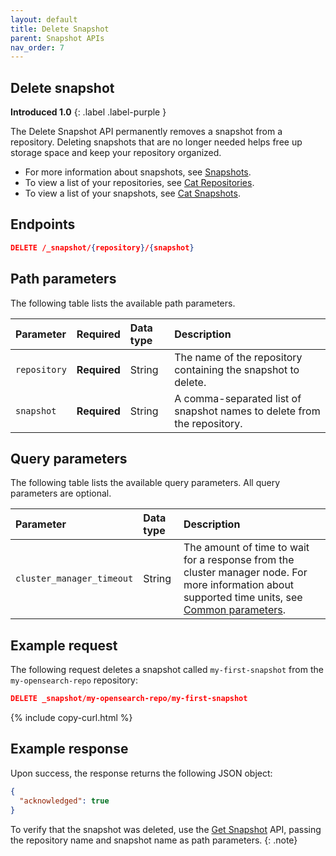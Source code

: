 ```yaml
---
layout: default
title: Delete Snapshot
parent: Snapshot APIs
nav_order: 7
---
```


## Delete snapshot
**Introduced 1.0**
{: .label .label-purple }

The Delete Snapshot API permanently removes a snapshot from a repository. Deleting snapshots that are no longer needed helps free up storage space and keep your repository organized.

* For more information about snapshots, see [Snapshots]({{site.url}}{{site.baseurl}}/opensearch/snapshots/index/).
* To view a list of your repositories, see [Cat Repositories]({{site.url}}{{site.baseurl}}/api-reference/cat/cat-repositories/).
* To view a list of your snapshots, see [Cat Snapshots]({{site.url}}{{site.baseurl}}/api-reference/cat/cat-snapshots/).

<!-- spec_insert_start
api: snapshot.delete
component: endpoints
-->
## Endpoints
```json
DELETE /_snapshot/{repository}/{snapshot}
```
<!-- spec_insert_end -->


<!-- spec_insert_start
api: snapshot.delete
component: path_parameters
-->
## Path parameters

The following table lists the available path parameters.

| Parameter | Required | Data type | Description |
| :--- | :--- | :--- | :--- |
| `repository` | **Required** | String | The name of the repository containing the snapshot to delete. |
| `snapshot` | **Required** | String | A comma-separated list of snapshot names to delete from the repository. |

<!-- spec_insert_end -->

<!-- spec_insert_start
api: snapshot.delete
component: query_parameters
include_deprecated: false
-->
## Query parameters

The following table lists the available query parameters. All query parameters are optional.

| Parameter | Data type | Description |
| :--- | :--- | :--- |
| `cluster_manager_timeout` | String | The amount of time to wait for a response from the cluster manager node. For more information about supported time units, see [Common parameters]({{site.url}}{{site.baseurl}}/api-reference/common-parameters/#time-units). |

<!-- spec_insert_end -->

<!-- spec_insert_start
api: snapshot.delete
component: request_body_parameters
-->
<!-- API snapshot.delete does NOT have a request_body_parameters component -->
<!-- spec_insert_end -->

## Example request

The following request deletes a snapshot called `my-first-snapshot` from the `my-opensearch-repo` repository:

```json
DELETE _snapshot/my-opensearch-repo/my-first-snapshot
```
{% include copy-curl.html %}

## Example response

Upon success, the response returns the following JSON object:

```json
{
  "acknowledged": true
}
```

To verify that the snapshot was deleted, use the [Get Snapshot]({{site.url}}{{site.baseurl}}/api-reference/snapshots/get-snapshot/) API, passing the repository name and snapshot name as path parameters.
{: .note}
